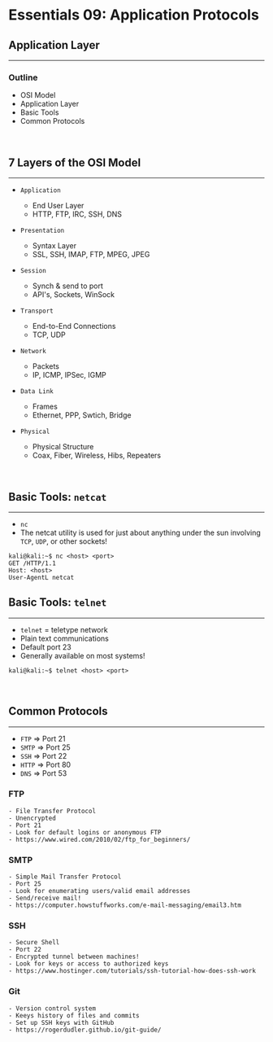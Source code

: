 # Essentials 09: Application Protocols

## Application Layer
---
### Outline
- OSI Model
- Application Layer
- Basic Tools
- Common Protocols

<br/>

## 7 Layers of the OSI Model
---
- `Application`  
    - End User Layer
    - HTTP, FTP, IRC, SSH, DNS
- `Presentation`  
    - Syntax Layer
    - SSL, SSH, IMAP, FTP, MPEG, JPEG

- `Session`  
    - Synch & send to port
    - API's, Sockets, WinSock
- `Transport`  
    - End-to-End Connections
    - TCP, UDP
- `Network`  
    - Packets
    - IP, ICMP, IPSec, IGMP
- `Data Link`  
    - Frames
    - Ethernet, PPP, Swtich, Bridge
- `Physical`   
    - Physical Structure
    - Coax, Fiber, Wireless, Hibs, Repeaters

<br/>

## Basic Tools: `netcat`
---
- `nc`
- The netcat utility is used for just about anything under the sun involving `TCP`, `UDP`, or other sockets!
```console
kali@kali:~$ nc <host> <port>
GET /HTTP/1.1
Host: <host>
User-AgentL netcat
```

## Basic Tools: `telnet`
---
- `telnet` = teletype network
- Plain text communications
- Default port 23
- Generally available on most systems!
```console
kali@kali:~$ telnet <host> <port>
```

<br/>

## Common Protocols
---
- `FTP` => Port 21
- `SMTP` => Port 25
- `SSH` => Port 22
- `HTTP` => Port 80
- `DNS` => Port 53

### FTP
    - File Transfer Protocol
    - Unencrypted
    - Port 21
    - Look for default logins or anonymous FTP
    - https://www.wired.com/2010/02/ftp_for_beginners/
### SMTP  
    - Simple Mail Transfer Protocol
    - Port 25
    - Look for enumerating users/valid email addresses
    - Send/receive mail!
    - https://computer.howstuffworks.com/e-mail-messaging/email3.htm
### SSH
    - Secure Shell
    - Port 22
    - Encrypted tunnel between machines!
    - Look for keys or access to authorized keys
    - https://www.hostinger.com/tutorials/ssh-tutorial-how-does-ssh-work
### Git
    - Version control system
    - Keeys history of files and commits
    - Set up SSH keys with GitHub
    - https://rogerdudler.github.io/git-guide/